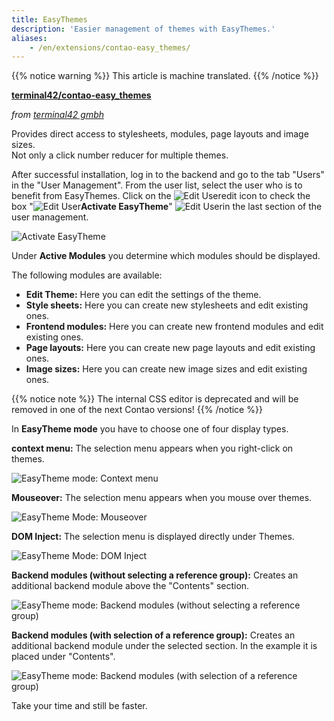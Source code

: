 ```yaml
---
title: EasyThemes
description: 'Easier management of themes with EasyThemes.'
aliases:
    - /en/extensions/contao-easy_themes/
---
```


{{% notice warning %}}
This article is machine translated.
{{% /notice %}}

**[terminal42/contao-easy\_themes](https://packagist.org/packages/terminal42/contao-easy_themes)**

*from [terminal42 gmbh](https://www.terminal42.ch/de/)*

Provides direct access to stylesheets, modules, page layouts and image sizes.   
 Not only a click number reducer for multiple themes.

After successful installation, log in to the backend and go to the tab "Users" in the "User Management". From the user list, select the user who is to benefit from EasyThemes. Click on the ![Edit User](/de/icons/edit.svg?classes=icon "Benutzer bearbeiten")edit icon to check the box "![Edit User](/de/icons/edit.svg?classes=icon "Benutzer bearbeiten")**Activate EasyTheme**" ![Edit User](/de/icons/edit.svg?classes=icon "Benutzer bearbeiten")in the last section of the user management.

![Activate EasyTheme](/de/extensions/images/de/contao-easy_themes-aktivieren.png?classes=shadow)

Under **Active Modules** you determine which modules should be displayed.

The following modules are available:

- **Edit Theme:** Here you can edit the settings of the theme.
- **Style sheets:** Here you can create new stylesheets and edit existing ones.
- **Frontend modules:** Here you can create new frontend modules and edit existing ones.
- **Page layouts:** Here you can create new page layouts and edit existing ones.
- **Image sizes:** Here you can create new image sizes and edit existing ones.

{{% notice note %}}
The internal CSS editor is deprecated and will be removed in one of the next Contao versions! 
{{% /notice %}}

In **EasyTheme mode** you have to choose one of four display types.

**context menu:** The selection menu appears when you right-click on themes.

![EasyTheme mode: Context menu](/de/extensions/images/de/contao-easy_themes-modus-kontextmenue.png?classes=shadow)

**Mouseover:** The selection menu appears when you mouse over themes.

![EasyTheme Mode: Mouseover](/de/extensions/images/de/contao-easy_themes-modus-mouseover.png?classes=shadow)

**DOM Inject:** The selection menu is displayed directly under Themes.

![EasyTheme Mode: DOM Inject](/de/extensions/images/de/contao-easy_themes-modus-dom-inject.png?classes=shadow)

**Backend modules (without selecting a reference group):** Creates an additional backend module above the "Contents" section.

![EasyTheme mode: Backend modules (without selecting a reference group)](/de/extensions/images/de/contao-easy_themes-modus-backend-module-ohne-referenz.png?classes=shadow)

**Backend modules (with selection of a reference group):** Creates an additional backend module under the selected section. In the example it is placed under "Contents".

![EasyTheme mode: Backend modules (with selection of a reference group)](/de/extensions/images/de/contao-easy_themes-modus-backend-module-mit-referenz.png?classes=shadow)

Take your time and still be faster.
